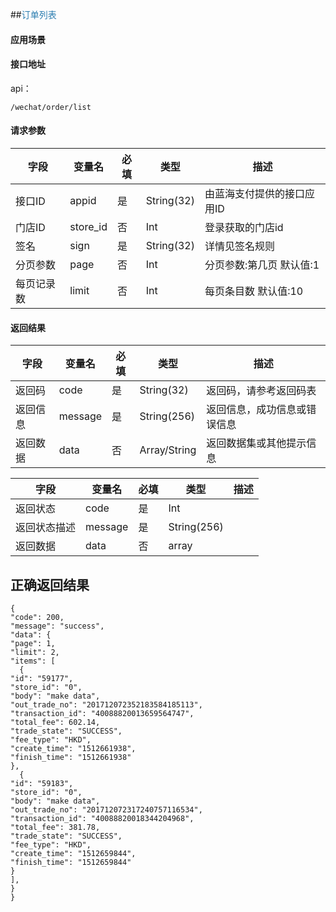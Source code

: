 ##<span style="color:#2b7db0">订单列表</span>

#### 应用场景


#### 接口地址

api：

```
/wechat/order/list
```

#### 请求参数

字段|变量名|必填|类型|描述
----|----|----|----|----
接口ID|appid|是|String(32)|由蓝海支付提供的接口应用ID
门店ID|store_id|否|Int|登录获取的门店id
签名|sign|是|String(32)|详情见签名规则
分页参数|page|否|Int|分页参数:第几页 默认值:1
每页记录数|limit|否|Int|每页条目数 默认值:10

#### 返回结果

字段|变量名|必填|类型|描述
----|----|----|----|----
返回码|code|是|String(32)|返回码，请参考返回码表
返回信息|message|是|String(256)|返回信息，成功信息或错误信息
返回数据|data|否|Array/String|返回数据集或其他提示信息

字段|变量名|必填|类型|描述
----|----|----|----|----
返回状态|code|是|Int|
返回状态描述|message|是|String(256)|
返回数据|data|否|array


## 正确返回结果
```
{
"code": 200,
"message": "success",
"data": {
"page": 1,
"limit": 2,
"items": [
  {
"id": "59177",
"store_id": "0",
"body": "make data",
"out_trade_no": "201712072352183584185113",
"transaction_id": "40088820013659564747",
"total_fee": 602.14,
"trade_state": "SUCCESS",
"fee_type": "HKD",
"create_time": "1512661938",
"finish_time": "1512661938"
},
  {
"id": "59183",
"store_id": "0",
"body": "make data",
"out_trade_no": "201712072317240757116534",
"transaction_id": "40088820018344204968",
"total_fee": 381.78,
"trade_state": "SUCCESS",
"fee_type": "HKD",
"create_time": "1512659844",
"finish_time": "1512659844"
}
],
}
}

```
